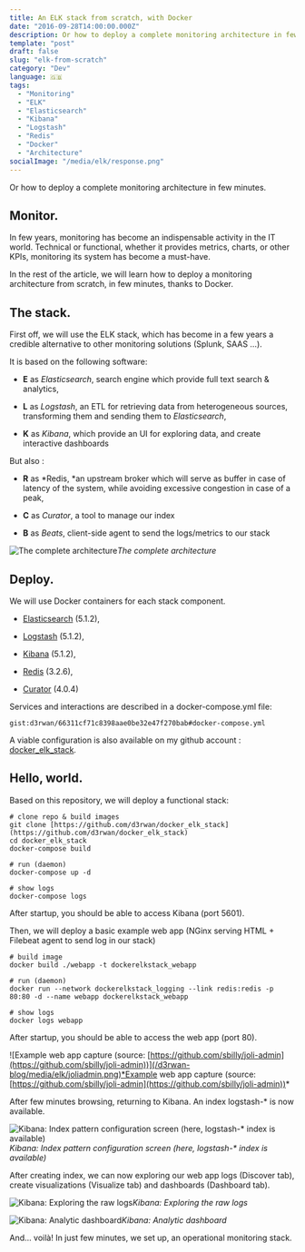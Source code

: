 ```yaml
---
title: An ELK stack from scratch, with Docker
date: "2016-09-28T14:00:00.000Z"
description: Or how to deploy a complete monitoring architecture in few minutes
template: "post"
draft: false
slug: "elk-from-scratch"
category: "Dev"
language: 🇬🇧
tags:
  - "Monitoring"
  - "ELK"
  - "Elasticsearch"
  - "Kibana"
  - "Logstash"
  - "Redis"
  - "Docker"
  - "Architecture"
socialImage: "/media/elk/response.png"
---
```


Or how to deploy a complete monitoring architecture in few minutes.

## Monitor.

In few years, monitoring has become an indispensable activity in the IT world. Technical or functional, whether it provides metrics, charts, or other KPIs, monitoring its system has become a must-have.

In the rest of the article, we will learn how to deploy a monitoring architecture from scratch, in few minutes, thanks to Docker.

## The stack.

First off, we will use the ELK stack, which has become in a few years a credible alternative to other monitoring solutions (Splunk, SAAS …).

It is based on the following software:

* **E** as *Elasticsearch*, search engine which provide full text search & analytics,

* **L** as *Logstash*, an ETL for retrieving data from heterogeneous sources, transforming them and sending them to *Elasticsearch*,

* **K** as *Kibana*, which provide an UI for exploring data, and create interactive dashboards

But also :

* **R** as *Redis, *an upstream broker which will serve as buffer in case of latency of the system, while avoiding excessive congestion in case of a peak,

* **C** as *Curator*, a tool to manage our index

* **B** as *Beats*, client-side agent to send the logs/metrics to our stack

![The complete architecture](/d3rwan-blog/media/elk/stack-elk.jpeg)*The complete architecture*

## Deploy.

We will use Docker containers for each stack component.

* [Elasticsearch](https://hub.docker.com/_/elasticsearch/) (5.1.2),

* [Logstash](https://hub.docker.com/_/logstash/) (5.1.2),

* [Kibana](https://hub.docker.com/_/kibana/) (5.1.2),

* [Redis](https://hub.docker.com/_/redis/) (3.2.6),

* [Curator](https://hub.docker.com/r/bobrik/curator/) (4.0.4)

Services and interactions are described in a docker-compose.yml file:

`gist:d3rwan/66311cf71c8398aae0be32e47f270bab#docker-compose.yml`

A viable configuration is also available on my github account : [docker_elk_stack](https://github.com/d3rwan/docker_elk_stack).

## Hello, world.

Based on this repository, we will deploy a functional stack:

    # clone repo & build images
    git clone [https://github.com/d3rwan/docker_elk_stack](https://github.com/d3rwan/docker_elk_stack)
    cd docker_elk_stack
    docker-compose build

    # run (daemon)
    docker-compose up -d

    # show logs
    docker-compose logs

After startup, you should be able to access Kibana (port 5601).

Then, we will deploy a basic example web app (NGinx serving HTML + Filebeat agent to send log in our stack)

    # build image
    docker build ./webapp -t dockerelkstack_webapp

    # run (daemon)
    docker run --network dockerelkstack_logging --link redis:redis -p 80:80 -d --name webapp dockerelkstack_webapp

    # show logs
    docker logs webapp

After startup, you should be able to access the web app (port 80).

![Example web app capture (source: [https://github.com/sbilly/joli-admin](https://github.com/sbilly/joli-admin))](/d3rwan-blog/media/elk/joliadmin.png)*Example web app capture (source: [https://github.com/sbilly/joli-admin](https://github.com/sbilly/joli-admin))*

After few minutes browsing, returning to Kibana. An index logstash-* is now available.

![Kibana: Index pattern configuration screen (here, logstash-* index is available)](/d3rwan-blog/media/elk/configure-pattern.png)_Kibana: Index pattern configuration screen (here, logstash-* index is available)_

After creating index, we can now exploring our web app logs (Discover tab), create visualizations (Visualize tab) and dashboards (Dashboard tab).

![Kibana: Exploring the raw logs](/d3rwan-blog/media/elk/response.png)*Kibana: Exploring the raw logs*

![Kibana: Analytic dashboard](/d3rwan-blog/media/elk/analytics.png)*Kibana: Analytic dashboard*

And… voilà! In just few minutes, we set up, an operational monitoring stack.
